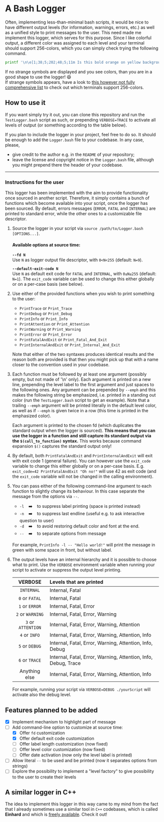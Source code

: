 # A Bash Logger

Often, implementing less-than-minimal bash scripts, it would be nice to have different output levels (for information, warnings, errors, etc.) as well as a unified style to print messages to the user.
This need made me implement this logger, which serves for this purpose.
Since I like colorful output, a different color was assigned to each level and your terminal should support 256-colors, which you can simply check trying the following command.

```bash
printf '\n\e[1;38;5;202;48;5;11m Is this bold orange on yellow background? \e[0m\n\n'
```

If no strange symbols are displayed and you see colors, than you are in a good shape to use the logger! :smile:  
If strange symbols appears, have a look to [this however not fully comprehensive list](https://misc.flogisoft.com/bash/tip_colors_and_formatting#terminals_compatibility) to check out which terminals support 256-colors.

## How to use it

If you want simply try it out, you can clone this repository and run the `TestLogger.bash` script as such, or prepending `VERBOSE=TRACE` to activate all levels of output (or something according to the table below).

If you plan to include the logger in your project, feel free to do so.
It should be enough to add the `Logger.bash` file to your codebase.
In any case, please,
* give credit to the author e.g. in the `README` of your repository;
* leave the license and copyright notice in the `Logger.bash` file, although you might prepend there the header of your codebase.

---

### Instructions for the user

This logger has been implemented with the aim to provide functionality once sourced in another script.
Therefore, it simply contains a bunch of functions which become available into your script, once the logger has been sourced.
By default, errors messages (`ERROR`, `FATAL` and `INTERNAL`) are printed to standard error, while the other ones to a customizable file descriptor.

1. Source the logger in your script via `source /path/to/Logger.bash [OPTIONS...]`.
   #### Available options at source time:

   **`--fd N`**  
   Use `N` as logger output file descriptor, with `0<N<255` (default: `N=9`).

   **`--default-exit-code N`**  
   Use `N` as default exit code for `FATAL` and `INTERNAL`, with `0≤N≤255` (default: `N=1`). The `exit_code` variable can be used to change this either globally or on a per-case basis (see below).
1. Use either of the provided functions when you wish to print something to the user:
   * `PrintTrace` or `Print_Trace`
   * `PrintDebug` or `Print_Debug`
   * `PrintInfo` or `Print_Info`
   * `PrintAttention` or `Print_Attention`
   * `PrintWarning` or `Print_Warning`
   * `PrintError` or `Print_Error`
   * `PrintFatalAndExit` or `Print_Fatal_And_Exit`
   * `PrintInternalAndExit` or `Print_Internal_And_Exit`
   
   Note that either of the two syntaxes produces identical results and the reason both are provided is that then you might pick up that with a name closer to the convention used in your codebase.
1. Each function must be followed by at least one argument (possibly empty, but not made of '\n' only).
   Each argument is printed on a new line, prepending the level label to the first argument and just spaces to the following ones.
   Any argument can be prepended by `--emph` and this makes the following string be emphasized, i.e. printed in a standing out color (run the `TestLogger.bash` script to get an example).
   Note that a trailing `--emph` argument will be printed literally in the default level color, as well as if `--emph` is given twice in a row (this time is printed in the emphasized color).

   Each argument is printed to the chosen fd (which duplicates the standard output when the logger is sourced).
   **This means that you can use the logger in a function and still capture its standard output via the `$(call_to_function)` syntax.**
   This works because command expansion `$()` captures the standard output only!
1. By default, both `PrintFatalAndExit` and `PrintInternalAndExit` will exit with exit code 1 (general failure).
   You can however use the `exit_code` variable to change this either globally or on a per-case basis.
   E.g. `exit_code=42 PrintFatalAndExit "Oh no!"` will use 42 as exit code (and the `exit_code` variable will not be changed in the calling environment).
1. You can pass either of the following command-line argument to each function to slightly change its behaviour.
   In this case separate the message from the options via `--`.
   * `-l` &ensp; :arrow_right: &ensp; to suppress label printing (space is printed instead)
   * `-n` &ensp; :arrow_right: &ensp; to suppress last endline (useful e.g. to ask interactive question to user)
   * `-d` &ensp; :arrow_right: &ensp; to avoid restoring default color and font at the end.
   * `--` &ensp; :arrow_right: &ensp; to separate options from message
   
   For example, `PrintInfo -l -- "Hello world!"` will print the message in green with some space in front, but without label.
1. The output levels have an internal hierarchy and it is possible to choose what to print.
   Use the `VERBOSE` environment variable when running your script to activate or suppress the output level printing.

   | VERBOSE | Levels that are printed |
   | :-----: | :---------------------- |
   | `INTERNAL`         | Internal, Fatal |
   | `0` or `FATAL`     | Internal, Fatal |
   | `1` or `ERROR`     | Internal, Fatal, Error |
   | `2` or `WARNING`   | Internal, Fatal, Error, Warning |
   | `3` or `ATTENTION` | Internal, Fatal, Error, Warning, Attention |
   | `4` or `INFO`      | Internal, Fatal, Error, Warning, Attention, Info |
   | `5` or `DEBUG`     | Internal, Fatal, Error, Warning, Attention, Info, Debug |
   | `6` or `TRACE`     | Internal, Fatal, Error, Warning, Attention, Info, Debug, Trace |
   | Anything else      | Internal, Fatal, Error, Warning, Attention, Info |
   
   For example, running your script via `VERBOSE=DEBUG ./yourScript` will activate also the debug level.

## Features planned to be added

 - [x] Implement mechanism to highlight part of message
 - [ ] Add command-line option to customize at source time:
    - [x] Offer `fd` customization
    - [x] Offer default exit code customization
    - [ ] Offer label length customization (now fixed)
    - [ ] Offer level color customization (now fixed)
    - [ ] Offer date activation (now only the level label is printed)
 - [ ] Allow literal `--` to be used and be printed (now it separates options from strings)
 - [ ] Explore the possibility to implement a "level factory" to give possibility to the user to create their levels
 
## A similar logger in C++

The idea to implement this logger in this way came to my mind from the fact that I already sometimes use a similar tool in `C++` codebases, which is called **Einhard** and which is [freely available](https://gitlab.com/Marix/Einhard).
Check it out!
